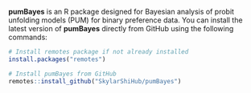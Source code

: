 **pumBayes** is an R package designed for Bayesian analysis of probit unfolding models (PUM) for binary preference data. You can install the latest version of **pumBayes** directly from GitHub using the following commands:
```R
# Install remotes package if not already installed
install.packages("remotes")

# Install pumBayes from GitHub
remotes::install_github("SkylarShiHub/pumBayes")

